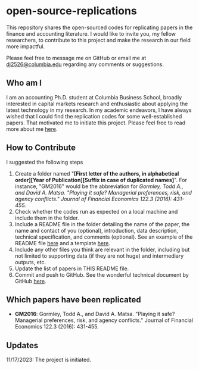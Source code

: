 # open-source-replications
This repository shares the open-sourced codes for replicating papers in the finance and accounting literature. I would like to invite you, my fellow researchers, to contribute to this project and make the research in our field more impactful. 

Please feel free to message me on GitHub or email me at dj2526@columbia.edu regarding any comments or suggestions. 

## Who am I 
I am an accounting Ph.D. student at Columbia Business School, broadly interested in capital markets research and enthusiastic about applying the latest technology in my research. In my academic endeavors, I have always wished that I could find the replication codes for some well-established papers. That motivated me to initiate this project. Please feel free to read more about me [here](https://d-jiao.github.io/homepage/). 

## How to Contribute
I suggested the following steps
1. Create a folder named "**\[First letter of the authors, in alphabetical order\]\[Year of Publication\]\[Suffix in case of duplicated names\]**". For instance, "GM2016" would be the abbreviation for *Gormley, Todd A., and David A. Matsa. "Playing it safe? Managerial preferences, risk, and agency conflicts." Journal of Financial Economics 122.3 (2016): 431-455.*
2. Check whether the codes run as expected on a local machine and include them in the folder.
3. Include a README file in the folder detailing the name of the paper, the name and contact of you (optional), introduction, data description, technical specification, and comments (optional). See an example of the README file [here](https://github.com/d-jiao/open-source-replications/blob/main/GM2016/README.md) and a template [here](https://github.com/d-jiao/open-source-replications/blob/main/README-sample.md).
4. Include any other files you think are relevant in the folder, including but not limited to supporting data (if they are not huge) and intermediary outputs, etc. 
6. Update the list of papers in THIS README file. 
7. Commit and push to GitHub. See the wonderful technical document by GitHub [here](https://docs.github.com/en/get-started/quickstart/contributing-to-projects).

## Which papers have been replicated
- **GM2016**: Gormley, Todd A., and David A. Matsa. "Playing it safe? Managerial preferences, risk, and agency conflicts." Journal of Financial Economics 122.3 (2016): 431-455.

## Updates
11/17/2023: The project is initiated. 